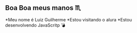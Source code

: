 ## Boa Boa meus manos ♏
*Meu nome é Luiz Guilherme 
*Estou visitando o alura 
*Estou desenvolvendo JavaScritp 💣


